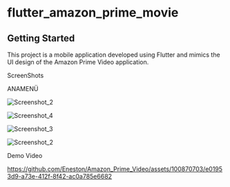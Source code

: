 # flutter_amazon_prime_movie


## Getting Started

This project is a mobile application developed using Flutter and mimics the UI design of the Amazon Prime Video application.

ScreenShots

 ANAMENÜ

 
![Screenshot_2](https://github.com/Eneston/Amazon_Prime_Video/assets/100870703/ce15e1a4-dd9f-4274-885c-c9af84d354a6)


![Screenshot_4](https://github.com/Eneston/Amazon_Prime_Video/assets/100870703/b3342d30-8645-4a87-afb4-c6e98bf5e78d)


![Screenshot_3](https://github.com/Eneston/Amazon_Prime_Video/assets/100870703/7b25afbc-70db-4528-b1e9-9dfefc446362)


![Screenshot_2](https://github.com/Eneston/Amazon_Prime_Video/assets/100870703/6a80c137-7d7d-46b4-b99d-fac465f14d47)


Demo Video

https://github.com/Eneston/Amazon_Prime_Video/assets/100870703/e01953d9-a73e-412f-8f42-ac0a785e6682

